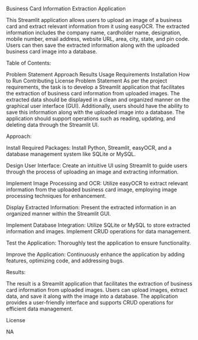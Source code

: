 Business Card Information Extraction Application

This Streamlit application allows users to upload an image of a business card and extract relevant information from it using easyOCR. The extracted information includes the company name, cardholder name, designation, mobile number, email address, website URL, area, city, state, and pin code. Users can then save the extracted information along with the uploaded business card image into a database.

Table of Contents:

Problem Statement
Approach
Results
Usage
Requirements
Installation
How to Run
Contributing
License
Problem Statement
As per the project requirements, the task is to develop a Streamlit application that facilitates the extraction of business card information from uploaded images. The extracted data should be displayed in a clean and organized manner on the graphical user interface (GUI). Additionally, users should have the ability to save this information along with the uploaded image into a database. The application should support operations such as reading, updating, and deleting data through the Streamlit UI.

Approach:

Install Required Packages: Install Python, Streamlit, easyOCR, and a database management system like SQLite or MySQL.

Design User Interface: Create an intuitive UI using Streamlit to guide users through the process of uploading an image and extracting information.

Implement Image Processing and OCR: Utilize easyOCR to extract relevant information from the uploaded business card image, employing image processing techniques for enhancement.

Display Extracted Information: Present the extracted information in an organized manner within the Streamlit GUI.

Implement Database Integration: Utilize SQLite or MySQL to store extracted information and images. Implement CRUD operations for data management.

Test the Application: Thoroughly test the application to ensure functionality.

Improve the Application: Continuously enhance the application by adding features, optimizing code, and addressing bugs.

Results:

The result is a Streamlit application that facilitates the extraction of business card information from uploaded images. Users can upload images, extract data, and save it along with the image into a database. The application provides a user-friendly interface and supports CRUD operations for efficient data management.


License

NA



